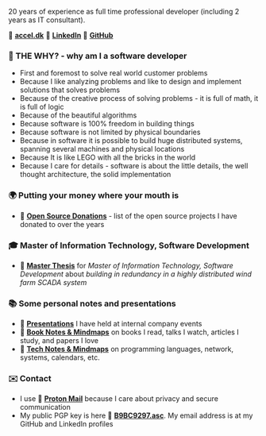 20 years of experience as full time professional developer (including 2 years as IT consultant).

🔗 [**accel.dk**](https://www.accel.dk/)
🔗 [**LinkedIn**](https://www.linkedin.com/in/morten-andersen-cph/)
🔗 [**GitHub**](https://github.com/morten-andersen)

### 🤔 THE WHY? - why am I a software developer

* First and foremost to solve real world customer problems
* Because I like analyzing problems and like to design and implement solutions that solves problems
* Because of the creative process of solving problems - it is full of math, it is full of logic
* Because of the beautiful algorithms
* Because software is 100% freedom in building things
* Because software is not limited by physical boundaries
* Because in software it is possible to build huge distributed systems, spanning several machines and physical locations
* Because It is like LEGO with all the bricks in the world
* Because I care for details - software is about the little details, the well thought architecture, the solid implementation

### 🌍 Putting your money where your mouth is

* 🔗 [**Open Source Donations**](https://tech-notes.accel.dk/opensource) - list of the open source projects I have donated to over the years

### 🎓 Master of Information Technology, Software Development

* 🔗 [**Master Thesis**](https://thesis.accel.dk/) for *Master of Information Technology, Software Development* about *building in redundancy in a highly distributed wind farm SCADA system*

### 📚 Some personal notes and presentations

* 🔗 [**Presentations**](https://presentations.accel.dk/) I have held at internal company events
* 🔗 [**Book Notes & Mindmaps**](https://book-notes.accel.dk/) on books I read, talks I watch, articles I study, and papers I love
* 🔗 [**Tech Notes & Mindmaps**](https://tech-notes.accel.dk/) on programming languages, network, systems, calendars, etc.

### ✉️ Contact

* I use 🔗 [**Proton Mail**](https://proton.me/mail) because I care about privacy and secure communication
* My public PGP key is here 🔑 [**B9BC9297.asc**](B9BC9297.asc). My email address is at my GitHub and LinkedIn profiles
